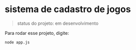 # sistema de cadastro de jogos

> status do projeto: em desenvolvimento

Para rodar esse projeto, digite:

```
node app.js
```
